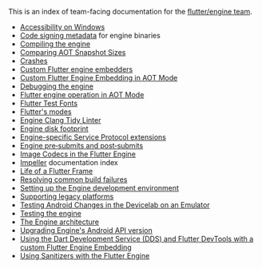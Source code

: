 This is an index of team-facing documentation for the
[flutter/engine team](https://github.com/flutter/flutter/tree/main/engine).

- [Accessibility on Windows](https://github.com/flutter/flutter/blob/master/docs/platforms/desktop/windows/Accessibility-on-Windows.md)
- [Code signing metadata](./release/Code-signing-metadata.md) for engine
  binaries
- [Compiling the engine](./contributing/Compiling-the-engine.md)
- [Comparing AOT Snapshot Sizes](./benchmarks/Comparing-AOT-Snapshot-Sizes.md)
- [Crashes](./Crashes.md)
- [Custom Flutter engine embedders](./Custom-Flutter-Engine-Embedders.md)
- [Custom Flutter Engine Embedding in AOT Mode](./Custom-Flutter-Engine-Embedding-in-AOT-Mode.md)
- [Debugging the engine](./Debugging-the-engine.md)
- [Flutter engine operation in AOT Mode](./Flutter-engine-operation-in-AOT-Mode.md)
- [Flutter Test Fonts](https://github.com/flutter/flutter/blob/master/docs/contributing/testing/Flutter-Test-Fonts.md)
- [Flutter's modes](./Flutter's-modes.md)
- [Engine Clang Tidy Linter](./ci/Engine-Clang-Tidy-Linter.md)
- [Engine disk footprint](./Engine-disk-footprint.md)
- [Engine-specific Service Protocol extensions](./Engine-specific-Service-Protocol-extensions.md)
- [Engine pre‐submits and post‐submits](./ci/Engine-pre-submits-and-post-submits.md)
- [Image Codecs in the Flutter Engine](Image-Codecs-in-the-Flutter-Engine.md)
- [Impeller](./impeller/README.md) documentation index
- [Life of a Flutter Frame](Life-of-a-Flutter-Frame.md)
- [Resolving common build failures](https://github.com/flutter/flutter/blob/master/docs/platforms/android/Resolving-common-build-failures.md)
- [Setting up the Engine development environment](./contributing/Setting-up-the-Engine-development-environment.md)
- [Supporting legacy platforms](Supporting-legacy-platforms.md)
- [Testing Android Changes in the Devicelab on an Emulator](https://github.com/flutter/flutter/blob/master/docs/platforms/android/Testing-Android-Changes-in-the-Devicelab-on-an-Emulator.md)
- [Testing the engine](./testing/Testing-the-engine.md)
- [The Engine architecture](https://github.com/flutter/flutter/blob/master/docs/about/The-Engine-architecture.md)
- [Upgrading Engine's Android API version](https://github.com/flutter/flutter/blob/master/docs/platforms/android/Upgrading-Engine's-Android-API-version.md)
- [Using the Dart Development Service (DDS) and Flutter DevTools with a custom Flutter Engine Embedding](<./Using-the-Dart-Development-Service-(DDS)-and-Flutter-DevTools-with-a-custom-Flutter-Engine-Embedding.md>)
- [Using Sanitizers with the Flutter Engine](./Using-Sanitizers-with-the-Flutter-Engine.md)
